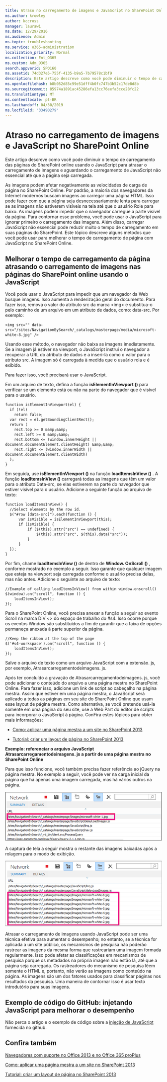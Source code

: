 ```yaml
---
title: Atraso no carregamento de imagens e JavaScript no SharePoint Online
ms.author: krowley
author: kccross
manager: laurawi
ms.date: 12/29/2016
ms.audience: Admin
ms.topic: troubleshooting
ms.service: o365-administration
localization_priority: Normal
ms.collection: Ent_O365
ms.custom: Adm_O365
search.appverid: SPO160
ms.assetid: 74d327e5-755f-4135-b9a5-7b79578c1bf9
description: Este artigo descreve como você pode diminuir o tempo de carregamento das páginas do SharePoint online usando o JavaScript para atrasar o carregamento de imagens e aguardando o carregamento de JavaScript não essencial até que a página seja carregada.
ms.openlocfilehash: b8b052d85c99e51dff4b0fc747b3b52c17de8d8b
ms.sourcegitcommit: 85974a1891ac45286efa13cc76eefa3cce28fc22
ms.translationtype: MT
ms.contentlocale: pt-BR
ms.lasthandoff: 04/30/2019
ms.locfileid: "33490279"
---
```

# <a name="delay-loading-images-and-javascript-in-sharepoint-online"></a>Atraso no carregamento de imagens e JavaScript no SharePoint Online

Este artigo descreve como você pode diminuir o tempo de carregamento das páginas do SharePoint online usando o JavaScript para atrasar o carregamento de imagens e aguardando o carregamento de JavaScript não essencial até que a página seja carregada. 
  
As imagens podem afetar negativamente as velocidades de carga de página no SharePoint Online. Por padrão, a maioria dos navegadores da Internet modernos buscam imagens ao carregar uma página HTML. Isso pode fazer com que a página seja desnecessariamente lenta para carregar se as imagens não estiverem visíveis na tela até que o usuário Role para baixo. As imagens podem impedir que o navegador carregue a parte visível da página. Para contornar esse problema, você pode usar o JavaScript para ignorar primeiro o carregamento das imagens. Além disso, carregar JavaScript não essencial pode reduzir muito o tempo de carregamento em suas páginas do SharePoint. Este tópico descreve alguns métodos que você pode usar para melhorar o tempo de carregamento de página com JavaScript no SharePoint Online. 
  
## <a name="improve-page-load-times-by-delaying-image-loading-in-sharepoint-online-pages-by-using-javascript"></a>Melhorar o tempo de carregamento da página atrasando o carregamento de imagens nas páginas do SharePoint online usando o JavaScript

Você pode usar o JavaScript para impedir que um navegador da Web busque imagens. Isso aumenta a renderização geral do documento. Para fazer isso, remova o valor do atributo src da marca \<img\> e substitua-o pelo caminho de um arquivo em um atributo de dados, como: data-src. Por exemplo:
  
```
<img src="" data-src="/sites/NavigationBySearch/_catalogs/masterpage/media/microsoft-white-8.jpg" />
```

Usando esse método, o navegador não baixa as imagens imediatamente. Se a imagem já estiver na viewport, o JavaScript instrui o navegador a recuperar a URL do atributo de dados e a inseri-la como o valor para o atributo src. A imagem só é carregada à medida que o usuário rola e é exibido.
  
Para fazer isso, você precisará usar o JavaScript.
  
Em um arquivo de texto, defina a função **isElementInViewport ()** para verificar se um elemento está ou não na parte do navegador que é visível para o usuário. 
  
```
function isElementInViewport(el) {
  if (!el)
    return false;
  var rect = el.getBoundingClientRect();
  return (
    rect.top >= 0 &amp;&amp;
    rect.left >= 0 &amp;&amp;
    rect.bottom <= (window.innerHeight || document.documentElement.clientHeight) &amp;&amp;
    rect.right <= (window.innerWidth || document.documentElement.clientWidth) 
  );
}

```

Em seguida, use **isElementInViewport ()** na função **loadItemsInView ()** . A função **loadItemsInView ()** carregará todas as imagens que têm um valor para o atributo Data-src, se elas estiverem na parte do navegador que estiver visível para o usuário. Adicione a seguinte função ao arquivo de texto: 
  
```
function loadItemsInView() {
  //Select elements by the row id.
  $("#row [data-src]").each(function () {
      var isVisible = isElementInViewport(this);
      if (isVisible) {
          if ($(this).attr("src") == undefined) {
              $(this).attr("src", $(this).data("src"));
          }
      }
  });
}
```

Por fim, chame **loadItemsInView ()** de dentro de **Window. OnScroll ()** , conforme mostrado no exemplo a seguir. Isso garante que qualquer imagem que esteja na viewport seja carregada conforme o usuário precisa delas, mas não antes. Adicione o seguinte ao arquivo de texto: 
  
```
//Example of calling loadItemsInView() from within window.onscroll()
$(window).on("scroll", function () {
    loadItemsInView();
});

```

Para o SharePoint Online, você precisa anexar a função a seguir ao evento Scroll na marca DIV \<\> do espaço de trabalho do #s4. Isso ocorre porque os eventos Window são substituídos a fim de garantir que a faixa de opções permaneça anexada à parte superior da página.
  
```
//Keep the ribbon at the top of the page
$('#s4-workspace').on("scroll", function () {
    loadItemsInView();
});
```

Salve o arquivo de texto como um arquivo JavaScript com a extensão. js, por exemplo, Atrasarcarregamentodeimagens. js.
  
Após ter concluído a gravação de Atrasarcarregamentodeimagens. js, você pode adicionar o conteúdo do arquivo a uma página mestra no SharePoint Online. Para fazer isso, adicione um link de script ao cabeçalho na página mestra. Assim que estiver em uma página mestra, o JavaScript será aplicado a todas as páginas em seu site do SharePoint Online que usam esse layout de página mestra. Como alternativa, se você pretende usá-la somente em uma página do seu site, use a Web Part do editor de scripts para incorporar o JavaScript à página. ConFira estes tópicos para obter mais informações:
  
- [Como: aplicar uma página mestra a um site no SharePoint 2013](https://go.microsoft.com/fwlink/p/?LinkId=525627)
    
- [Tutorial: criar um layout de página no SharePoint 2013](https://go.microsoft.com/fwlink/p/?LinkId=525628)
    
 **Exemplo: referenciar o arquivo JavaScript Atrasarcarregamentodeimagens. js a partir de uma página mestra no SharePoint Online**
  
Para que isso funcione, você também precisa fazer referência ao jQuery na página mestra. No exemplo a seguir, você pode ver na carga inicial da página que há apenas uma imagem carregada, mas há vários outros na página.
  
![Captura de tela mostrando uma imagem carregada na página](media/3d177ddb-67e5-43a7-b327-c9f9566ca937.png)
  
A captura de tela a seguir mostra o restante das imagens baixadas após a rolagem para o modo de exibição.
  
![Captura de tela mostrando várias imagens carregadas na página](media/95eb2b14-f6a1-4eac-a5cb-96097e49514c.png)
  
Atrasar o carregamento de imagens usando JavaScript pode ser uma técnica efetiva para aumentar o desempenho; no entanto, se a técnica for aplicada a um site público, os mecanismos de pesquisa não poderão rastrear as imagens da mesma forma que rastreariam uma imagem formada regularmente. Isso pode afetar as classificações em mecanismos de pesquisa porque os metadados na própria imagem não estão lá, até que a página seja carregada. Os rastreadores do mecanismo de pesquisa lêem somente o HTML e, portanto, não verão as imagens como conteúdo na página. As imagens são um dos fatores usados para classificar páginas nos resultados da pesquisa. Uma maneira de contornar isso é usar texto introdutório para suas imagens.
  
## <a name="github-code-sample-injecting-javascript-to-improve-performance"></a>Exemplo de código do GitHub: injetando JavaScript para melhorar o desempenho

Não perca o artigo e o exemplo de código sobre a [injeção de JavaScript](https://go.microsoft.com/fwlink/p/?LinkId=524759) fornecida no github. 
  
## <a name="see-also"></a>Confira também

[Navegadores com suporte no Office 2013 e no Office 365 proPlus](https://support.office.com/article/57342811-0dc4-4316-b773-20082ced8a82)
  
[Como: aplicar uma página mestra a um site no SharePoint 2013](https://go.microsoft.com/fwlink/p/?LinkId=525627)
  
[Tutorial: criar um layout de página no SharePoint 2013](https://go.microsoft.com/fwlink/p/?LinkId=525628)

